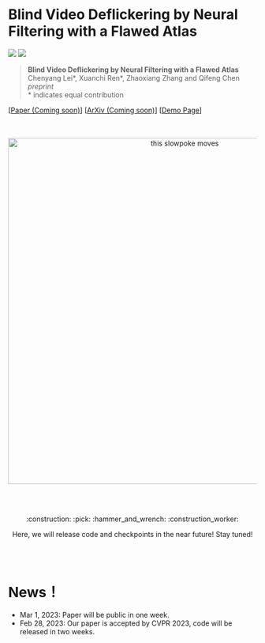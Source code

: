 # Blind Video Deflickering by Neural Filtering with a Flawed Atlas

<a href="https://arxiv.org/abs/2102.10543"><img src="https://img.shields.io/badge/arXiv-2102.10543-b31b1b.svg"></a>
<a href="https://opensource.org/licenses/MIT"><img src="https://img.shields.io/badge/License-MIT-yellow.svg"></a>

> **Blind Video Deflickering by Neural Filtering with a Flawed Atlas** <br>
> Chenyang Lei*, Xuanchi Ren*, Zhaoxiang Zhang and Qifeng Chen <br>
> *preprint*<br>
> \* indicates equal contribution 

[[Paper (Coming soon)]()]
[[ArXiv (Coming soon)]()]
[[Demo Page](https://chenyanglei.github.io/deflicker/)]
<!-- [[Appendix](https://xuanchiren.com/pub/DisCo_appendix.pdf)] -->


<div align="center">
  <br><br>
  <img src="demo.gif" alt="this slowpoke moves"  width="700" />
</div>

<br><br>
<p align="center">:construction: :pick: :hammer_and_wrench: :construction_worker:</p>
<p align="center">Here, we will release code and checkpoints in the near future! Stay tuned!</p>
<br><br>

# News！
- Mar 1, 2023: Paper will be public in one week. 
- Feb 28, 2023: Our paper is accepted by CVPR 2023, code will be released in two weeks. 

